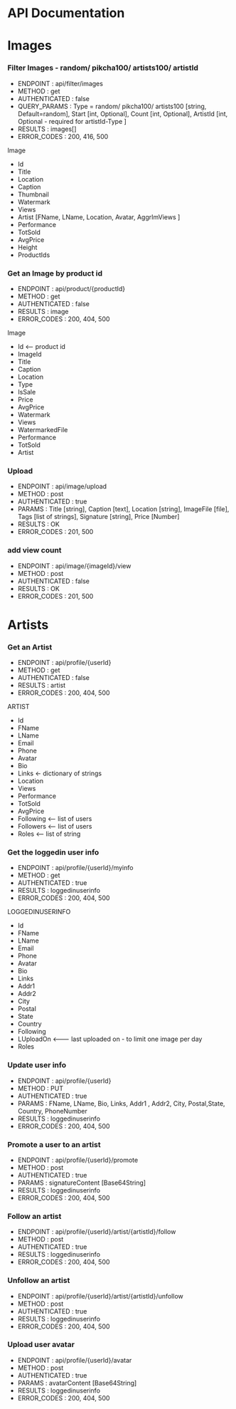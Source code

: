 


# API Documentation


# Images

### Filter Images - random/ pikcha100/ artists100/ artistId
- ENDPOINT : api/filter/images 
- METHOD : get
- AUTHENTICATED : false
- QUERY_PARAMS : Type = random/ pikcha100/ artists100 [string, Default=random], Start [int, Optional], Count [int, Optional], ArtistId [int, Optional - required for artistId-Type ]
- RESULTS : images[]
- ERROR_CODES : 200, 416, 500

Image
 - Id 
 - Title 
 - Location  
 - Caption  
 - Thumbnail  
 - Watermark  
 - Views 
 - Artist [FName, LName, Location, Avatar, AggrImViews ]  
 - Performance 
 - TotSold 
 - AvgPrice 
 - Height 
 - ProductIds
 
 

### Get an Image by product id
- ENDPOINT : api/product/{productId} 
- METHOD : get
- AUTHENTICATED : false
- RESULTS : image
- ERROR_CODES : 200, 404, 500

Image
 - Id <-- product id
 - ImageId
 - Title
 - Caption 
 - Location 
 - Type 
 - IsSale 
 - Price 
 - AvgPrice 
 - Watermark 
 - Views  
 - WatermarkedFile 
 - Performance 
 - TotSold  
 - Artist 



### Upload
- ENDPOINT : api/image/upload
- METHOD : post
- AUTHENTICATED : true
- PARAMS : Title [string], Caption [text], Location [string], ImageFile [file], Tags [list of strings], Signature [string], Price [Number]
- RESULTS : OK
- ERROR_CODES : 201, 500


### add view count
- ENDPOINT : api/image/{imageId}/view
- METHOD : post
- AUTHENTICATED : false
- RESULTS : OK
- ERROR_CODES : 201, 500



# Artists

### Get an Artist
- ENDPOINT : api/profile/{userId} 
- METHOD : get
- AUTHENTICATED : false
- RESULTS : artist
- ERROR_CODES : 200, 404, 500


ARTIST
 - Id
 - FName 
 - LName
 - Email 
 - Phone 
 - Avatar 
 - Bio  
 - Links <- dictionary of strings
 - Location 
 - Views 
 - Performance 
 - TotSold 
 - AvgPrice 
 - Following <-- list of users
 - Followers <-- list of users
 - Roles  <-- list of string

### Get the loggedin user info 
- ENDPOINT : api/profile/{userId}/myinfo 
- METHOD : get
- AUTHENTICATED : true
- RESULTS : loggedinuserinfo
- ERROR_CODES : 200, 404, 500


LOGGEDINUSERINFO
 - Id
 - FName 
 - LName
 - Email 
 - Phone 
 - Avatar
 - Bio 
 - Links 
 - Addr1 
 - Addr2 
 - City 
 - Postal 
 - State 
 - Country 
 - Following 
 - LUploadOn  <--- last uploaded on - to limit one image per day
 - Roles 

### Update user info
- ENDPOINT : api/profile/{userId} 
- METHOD : PUT
- AUTHENTICATED : true
- PARAMS : FName, LName, Bio, Links, Addr1 , Addr2, City, Postal,State, Country, PhoneNumber 
- RESULTS : loggedinuserinfo
- ERROR_CODES : 200, 404, 500

### Promote a user to an artist 
- ENDPOINT : api/profile/{userId}/promote 
- METHOD : post
- AUTHENTICATED : true
- PARAMS : signatureContent [Base64String]
- RESULTS : loggedinuserinfo
- ERROR_CODES : 200, 404, 500

### Follow an artist 
- ENDPOINT : api/profile/{userId}/artist/{artistId}/follow 
- METHOD : post
- AUTHENTICATED : true
- RESULTS : loggedinuserinfo
- ERROR_CODES : 200, 404, 500


### Unfollow an artist 
- ENDPOINT : api/profile/{userId}/artist/{artistId}/unfollow 
- METHOD : post
- AUTHENTICATED : true
- RESULTS : loggedinuserinfo
- ERROR_CODES : 200, 404, 500


### Upload user avatar 
- ENDPOINT : api/profile/{userId}/avatar
- METHOD : post
- AUTHENTICATED : true
- PARAMS : avatarContent [Base64String]
- RESULTS : loggedinuserinfo
- ERROR_CODES : 200, 404, 500
